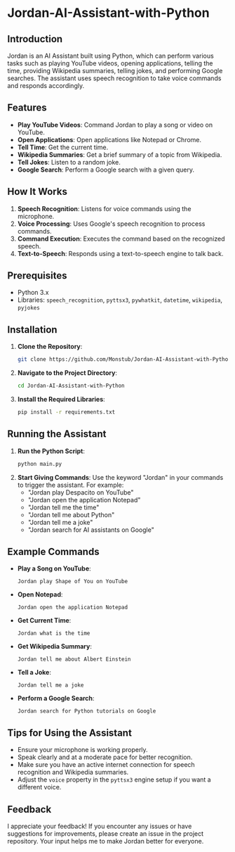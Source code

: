 # Jordan-AI-Assistant-with-Python

## Introduction

Jordan is an AI Assistant built using Python, which can perform various tasks such as playing YouTube videos, opening applications, telling the time, providing Wikipedia summaries, telling jokes, and performing Google searches. The assistant uses speech recognition to take voice commands and responds accordingly.

## Features

- **Play YouTube Videos**: Command Jordan to play a song or video on YouTube.
- **Open Applications**: Open applications like Notepad or Chrome.
- **Tell Time**: Get the current time.
- **Wikipedia Summaries**: Get a brief summary of a topic from Wikipedia.
- **Tell Jokes**: Listen to a random joke.
- **Google Search**: Perform a Google search with a given query.

## How It Works

1. **Speech Recognition**: Listens for voice commands using the microphone.
2. **Voice Processing**: Uses Google's speech recognition to process commands.
3. **Command Execution**: Executes the command based on the recognized speech.
4. **Text-to-Speech**: Responds using a text-to-speech engine to talk back.

## Prerequisites

- Python 3.x
- Libraries: `speech_recognition`, `pyttsx3`, `pywhatkit`, `datetime`, `wikipedia`, `pyjokes`

## Installation

1. **Clone the Repository**:
   ```sh
   git clone https://github.com/Monstub/Jordan-AI-Assistant-with-Python.git
   ```
2. **Navigate to the Project Directory**:
   ```sh
   cd Jordan-AI-Assistant-with-Python
   ```
3. **Install the Required Libraries**:
   ```sh
   pip install -r requirements.txt
   ```

## Running the Assistant

1. **Run the Python Script**:
   ```sh
   python main.py
   ```
2. **Start Giving Commands**: Use the keyword "Jordan" in your commands to trigger the assistant. For example:
   - "Jordan play Despacito on YouTube"
   - "Jordan open the application Notepad"
   - "Jordan tell me the time"
   - "Jordan tell me about Python"
   - "Jordan tell me a joke"
   - "Jordan search for AI assistants on Google"

## Example Commands

- **Play a Song on YouTube**:
  ```
  Jordan play Shape of You on YouTube
  ```
- **Open Notepad**:
  ```
  Jordan open the application Notepad
  ```
- **Get Current Time**:
  ```
  Jordan what is the time
  ```
- **Get Wikipedia Summary**:
  ```
  Jordan tell me about Albert Einstein
  ```
- **Tell a Joke**:
  ```
  Jordan tell me a joke
  ```
- **Perform a Google Search**:
  ```
  Jordan search for Python tutorials on Google
  ```

## Tips for Using the Assistant

- Ensure your microphone is working properly.
- Speak clearly and at a moderate pace for better recognition.
- Make sure you have an active internet connection for speech recognition and Wikipedia summaries.
- Adjust the `voice` property in the `pyttsx3` engine setup if you want a different voice.

## Feedback

I appreciate your feedback! If you encounter any issues or have suggestions for improvements, please create an issue in the project repository. Your input helps me to make Jordan better for everyone.
